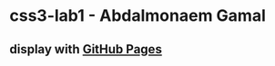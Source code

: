 # css3-lab1 - Abdalmonaem Gamal

## display with [GitHub Pages](https://menaemg.github.io/css3-lab1/) 
